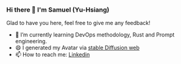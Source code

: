 ### Hi there 👋 I'm Samuel (Yu-Hsiang)

Glad to have you here, feel free to give me any feedback!
<!--
**samuelTyh/samueltyh** is a ✨ _special_ ✨ repository because its `README.md` (this file) appears on your GitHub profile.

Here are some ideas to get you started:

- 🔭 I’m currently working on ...
- 🌱 I’m currently learning ...
- 👯 I’m looking to collaborate on ...
- 🤔 I’m looking for help with ...
- 💬 Ask me about ...
- 📫 How to reach me: ...
- 😄 Pronouns: ...
- ⚡ Fun fact: ...
-->
- 🌱 I’m currently learning DevOps methodology, Rust and Prompt engineering.
- 😄 I generated my Avatar via [stable Diffusion web](https://stablediffusionweb.com/#ai-image-generator)
- 📫 How to reach me: [Linkedin](https://www.linkedin.com/in/samuel-tseng/)
